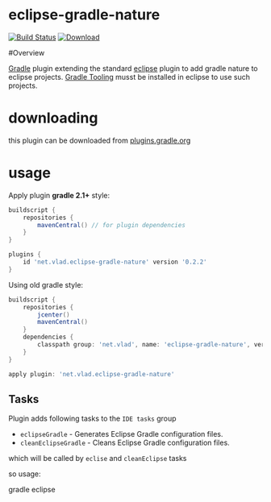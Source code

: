 eclipse-gradle-nature
======================

[![Build Status](https://travis-ci.org/vlad-mk/eclipse-gradle-nature.svg)](https://travis-ci.org/vlad-mk/eclipse-gradle-nature)
[![Download](https://api.bintray.com/packages/vlad-mk/gradle-plugins/eclipse-gradle-nature/images/download.svg) ](https://bintray.com/vlad-mk/gradle-plugins/eclipse-gradle-nature/_latestVersion)

#Overview

[Gradle](http://www.gradle.org) plugin extending the standard [eclipse](http://gradle.org/docs/current/userguide/eclipse_plugin.html) plugin to add gradle nature to eclipse projects.
[Gradle Tooling](http://marketplace.eclipse.org/content/gradle-integration-eclipse) musst be installed in eclipse to use such projects.

downloading
===========

this plugin can be downloaded from [plugins.gradle.org](http://plugins.gradle.org/plugin/net.vlad.eclipse-gradle-nature)

usage
=====

Apply plugin **gradle 2.1+** style:

```groovy
buildscript {
    repositories {
        mavenCentral() // for plugin dependencies
    }
}

plugins {
    id 'net.vlad.eclipse-gradle-nature' version '0.2.2'
}
```

Using old gradle style:

```groovy
buildscript {
    repositories {
        jcenter()
        mavenCentral()
    }
    dependencies {
        classpath group: 'net.vlad', name: 'eclipse-gradle-nature', version: '0.2.2'
    }
}

apply plugin: 'net.vlad.eclipse-gradle-nature'
```


## Tasks

Plugin adds following tasks to the `IDE tasks` group

* `eclipseGradle` - Generates Eclipse Gradle configuration files.
* `cleanEclipseGradle` - Cleans Eclipse Gradle configuration files.

which will be called by `eclise` and `cleanEclipse` tasks

so usage:

gradle eclipse
